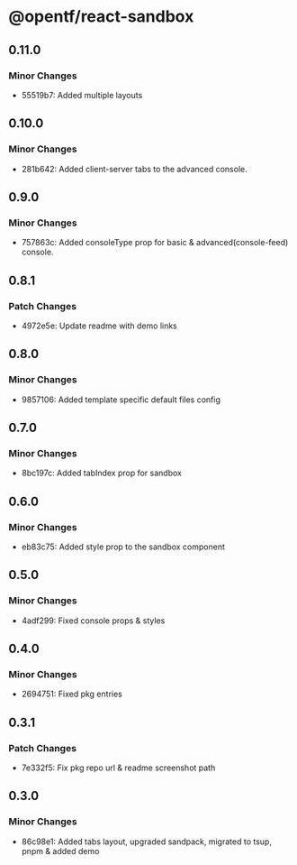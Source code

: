# @opentf/react-sandbox

## 0.11.0

### Minor Changes

- 55519b7: Added multiple layouts

## 0.10.0

### Minor Changes

- 281b642: Added client-server tabs to the advanced console.

## 0.9.0

### Minor Changes

- 757863c: Added consoleType prop for basic & advanced(console-feed) console.

## 0.8.1

### Patch Changes

- 4972e5e: Update readme with demo links

## 0.8.0

### Minor Changes

- 9857106: Added template specific default files config

## 0.7.0

### Minor Changes

- 8bc197c: Added tabIndex prop for sandbox

## 0.6.0

### Minor Changes

- eb83c75: Added style prop to the sandbox component

## 0.5.0

### Minor Changes

- 4adf299: Fixed console props & styles

## 0.4.0

### Minor Changes

- 2694751: Fixed pkg entries

## 0.3.1

### Patch Changes

- 7e332f5: Fix pkg repo url & readme screenshot path

## 0.3.0

### Minor Changes

- 86c98e1: Added tabs layout, upgraded sandpack, migrated to tsup, pnpm & added demo
